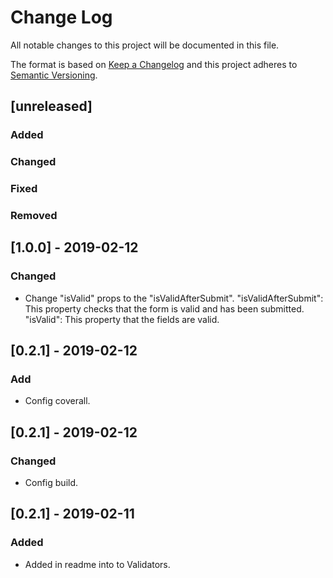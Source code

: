 # Change Log

All notable changes to this project will be documented in this file.

The format is based on [Keep a Changelog](http://keepachangelog.com/)
and this project adheres to [Semantic Versioning](http://semver.org/).

## [unreleased]

### Added

### Changed

### Fixed

### Removed


## [1.0.0] - 2019-02-12

### Changed
- Change "isValid" props to the "isValidAfterSubmit". 
  "isValidAfterSubmit": This property checks that the form is valid and has been submitted. 
  "isValid": This property that the fields are valid.


## [0.2.1] - 2019-02-12

### Add
- Config coverall.

## [0.2.1] - 2019-02-12

### Changed
- Config build.

## [0.2.1] - 2019-02-11

### Added
- Added in readme into to Validators.